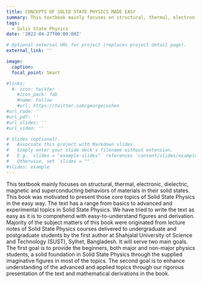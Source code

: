 ```yaml
---
title: CONCEPTS OF SOLID STATE PHYSICS MADE EASY
summary: This textbook mainly focuses on structural, thermal, electronic, dielectric, magnetic and superconducting behaviors of materials in their solid states.
tags:
  - Solis State Physics
date: '2022-04-27T00:00:00Z'

# Optional external URL for project (replaces project detail page).
external_link: ''

image:
  caption: 
  focal_point: Smart

#links:
  #- icon: twitter
    #icon_pack: fab
    #name: Follow
    #url: https://twitter.com/georgecushen
#url_code: ''
#url_pdf: ''
#url_slides: ''
#url_video: ''

# Slides (optional).
#   Associate this project with Markdown slides.
#   Simply enter your slide deck's filename without extension.
#   E.g. `slides = "example-slides"` references `content/slides/example-slides.md`.
#   Otherwise, set `slides = ""`.
#slides: example
---
```


This textbook mainly focuses on structural, thermal, electronic, dielectric, magnetic and superconducting behaviors of materials in their solid states. This book was motivated to present those core topics of Solid State Physics in the easy way. The text has a range from basics to advanced and experimental topics in Solid State Physics. We have tried to write the text as easy as it is to comprehend with easy-to-understand figures and derivation. Majority of the subject matters of this book were originated from lecture notes of Solid State Physics courses delivered to undergraduate and postgraduate students by the first author at Shahjalal University of Science and Technology (SUST), Sylhet, Bangladesh. It will serve two main goals. The first goal is to provide the beginners, both major and non-major physics students, a solid foundation in Solid State Physics through the supplied imaginative figures in most of the topics. The second goal is to enhance understanding of the advanced and applied topics through our rigorous presentation of the text and mathematical derivations in the book.
